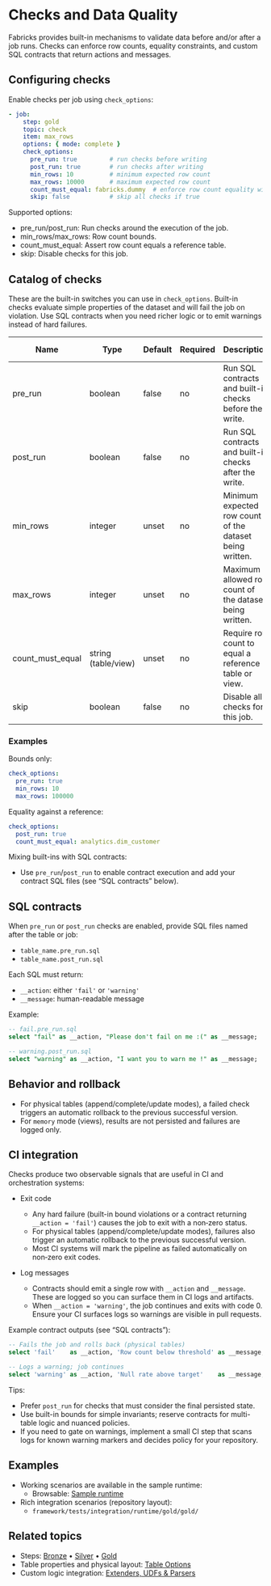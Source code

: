 # Checks and Data Quality

Fabricks provides built-in mechanisms to validate data before and/or after a job runs. Checks can enforce row counts, equality constraints, and custom SQL contracts that return actions and messages.

## Configuring checks

Enable checks per job using `check_options`:

```yaml
- job:
    step: gold
    topic: check
    item: max_rows
    options: { mode: complete }
    check_options:
      pre_run: true         # run checks before writing
      post_run: true        # run checks after writing
      min_rows: 10          # minimum expected row count
      max_rows: 10000       # maximum expected row count
      count_must_equal: fabricks.dummy  # enforce row count equality with another table
      skip: false           # skip all checks if true
```

Supported options:
- pre_run/post_run: Run checks around the execution of the job.
- min_rows/max_rows: Row count bounds.
- count_must_equal: Assert row count equals a reference table.
- skip: Disable checks for this job.

## Catalog of checks

These are the built-in switches you can use in `check_options`. Built-in checks evaluate simple properties of the dataset and will fail the job on violation. Use SQL contracts when you need richer logic or to emit warnings instead of hard failures.

| Name              | Type                | Default | Required | Description                                                  | Failure behavior                                      |
|-------------------|---------------------|---------|----------|--------------------------------------------------------------|-------------------------------------------------------|
| pre_run           | boolean             | false   | no       | Run SQL contracts and built-in checks before the write.      | Contract: `__action` controls outcome.                |
| post_run          | boolean             | false   | no       | Run SQL contracts and built-in checks after the write.       | Contract: `__action` controls outcome.                |
| min_rows          | integer             | unset   | no       | Minimum expected row count of the dataset being written.     | Fail if `count < min_rows`.                           |
| max_rows          | integer             | unset   | no       | Maximum allowed row count of the dataset being written.      | Fail if `count > max_rows`.                           |
| count_must_equal  | string (table/view) | unset   | no       | Require row count to equal a reference table or view.        | Fail if counts differ.                                |
| skip              | boolean             | false   | no       | Disable all checks for this job.                             | No checks executed.                                   |

### Examples

Bounds only:
```yaml
check_options:
  pre_run: true
  min_rows: 10
  max_rows: 100000
```

Equality against a reference:
```yaml
check_options:
  post_run: true
  count_must_equal: analytics.dim_customer
```

Mixing built-ins with SQL contracts:
- Use `pre_run`/`post_run` to enable contract execution and add your contract SQL files (see “SQL contracts” below).
## SQL contracts

When `pre_run` or `post_run` checks are enabled, provide SQL files named after the table or job:
- `table_name.pre_run.sql`
- `table_name.post_run.sql`

Each SQL must return:
- `__action`: either `'fail'` or `'warning'`
- `__message`: human-readable message

Example:

```sql
-- fail.pre_run.sql
select "fail" as __action, "Please don't fail on me :(" as __message;

-- warning.post_run.sql
select "warning" as __action, "I want you to warn me !" as __message;
```

## Behavior and rollback

- For physical tables (append/complete/update modes), a failed check triggers an automatic rollback to the previous successful version.
- For `memory` mode (views), results are not persisted and failures are logged only.

## CI integration

Checks produce two observable signals that are useful in CI and orchestration systems:

- Exit code
  - Any hard failure (built-in bound violations or a contract returning `__action = 'fail'`) causes the job to exit with a non‑zero status.
  - For physical tables (append/complete/update modes), failures also trigger an automatic rollback to the previous successful version.
  - Most CI systems will mark the pipeline as failed automatically on non‑zero exit codes.

- Log messages
  - Contracts should emit a single row with `__action` and `__message`. These are logged so you can surface them in CI logs and artifacts.
  - When `__action = 'warning'`, the job continues and exits with code 0. Ensure your CI surfaces logs so warnings are visible in pull requests.

Example contract outputs (see “SQL contracts”):
```sql
-- Fails the job and rolls back (physical tables)
select 'fail'    as __action, 'Row count below threshold' as __message;

-- Logs a warning; job continues
select 'warning' as __action, 'Null rate above target'    as __message;
```

Tips:
- Prefer `post_run` for checks that must consider the final persisted state.
- Use built-in bounds for simple invariants; reserve contracts for multi-table logic and nuanced policies.
- If you need to gate on warnings, implement a small CI step that scans logs for known warning markers and decides policy for your repository.

## Examples

- Working scenarios are available in the sample runtime:
  - Browsable: [Sample runtime](../helpers/runtime.md#sample-runtime)
- Rich integration scenarios (repository layout):
  - `framework/tests/integration/runtime/gold/gold/`

## Related topics

- Steps: [Bronze](../steps/bronze.md) • [Silver](../steps/silver.md) • [Gold](../steps/gold.md)
- Table properties and physical layout: [Table Options](./table-options.md)
- Custom logic integration: [Extenders, UDFs & Parsers](./extenders-udfs-parsers.md)
